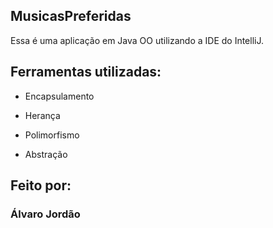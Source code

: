 ## MusicasPreferidas

Essa é uma aplicação em Java OO utilizando a IDE do IntelliJ.

## Ferramentas utilizadas:

* Encapsulamento

* Herança

* Polimorfismo

* Abstração

## Feito por:

### Álvaro Jordão


